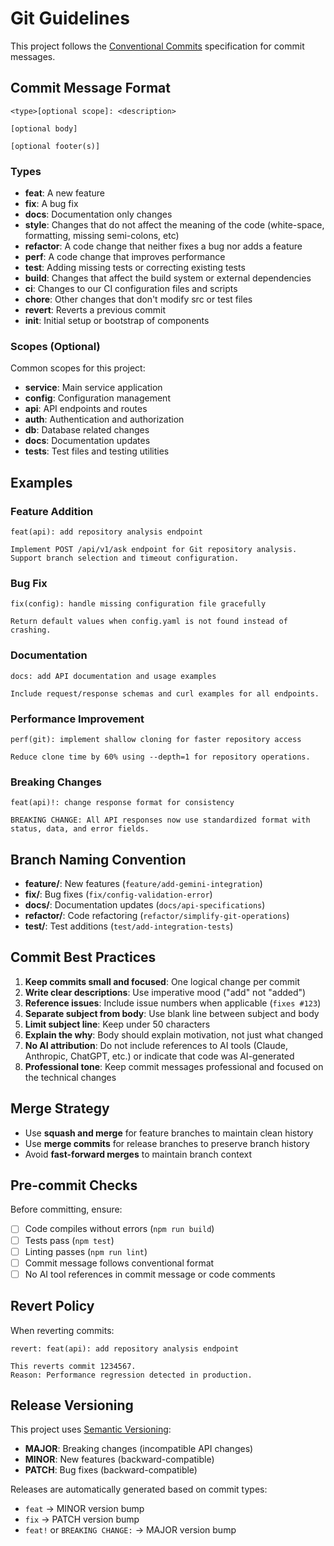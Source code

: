 # Git Guidelines

This project follows the [Conventional Commits](https://www.conventionalcommits.org/) specification for commit messages.

## Commit Message Format

```
<type>[optional scope]: <description>

[optional body]

[optional footer(s)]
```

### Types

- **feat**: A new feature
- **fix**: A bug fix
- **docs**: Documentation only changes
- **style**: Changes that do not affect the meaning of the code (white-space, formatting, missing semi-colons, etc)
- **refactor**: A code change that neither fixes a bug nor adds a feature
- **perf**: A code change that improves performance
- **test**: Adding missing tests or correcting existing tests
- **build**: Changes that affect the build system or external dependencies
- **ci**: Changes to our CI configuration files and scripts
- **chore**: Other changes that don't modify src or test files
- **revert**: Reverts a previous commit
- **init**: Initial setup or bootstrap of components

### Scopes (Optional)

Common scopes for this project:
- **service**: Main service application
- **config**: Configuration management
- **api**: API endpoints and routes
- **auth**: Authentication and authorization
- **db**: Database related changes
- **docs**: Documentation updates
- **tests**: Test files and testing utilities

## Examples

### Feature Addition
```
feat(api): add repository analysis endpoint

Implement POST /api/v1/ask endpoint for Git repository analysis.
Support branch selection and timeout configuration.
```

### Bug Fix
```
fix(config): handle missing configuration file gracefully

Return default values when config.yaml is not found instead of crashing.
```

### Documentation
```
docs: add API documentation and usage examples

Include request/response schemas and curl examples for all endpoints.
```

### Performance Improvement
```
perf(git): implement shallow cloning for faster repository access

Reduce clone time by 60% using --depth=1 for repository operations.
```

### Breaking Changes
```
feat(api)!: change response format for consistency

BREAKING CHANGE: All API responses now use standardized format with 
status, data, and error fields.
```

## Branch Naming Convention

- **feature/**: New features (`feature/add-gemini-integration`)
- **fix/**: Bug fixes (`fix/config-validation-error`)
- **docs/**: Documentation updates (`docs/api-specifications`)
- **refactor/**: Code refactoring (`refactor/simplify-git-operations`)
- **test/**: Test additions (`test/add-integration-tests`)

## Commit Best Practices

1. **Keep commits small and focused**: One logical change per commit
2. **Write clear descriptions**: Use imperative mood ("add" not "added")
3. **Reference issues**: Include issue numbers when applicable (`fixes #123`)
4. **Separate subject from body**: Use blank line between subject and body
5. **Limit subject line**: Keep under 50 characters
6. **Explain the why**: Body should explain motivation, not just what changed
7. **No AI attribution**: Do not include references to AI tools (Claude, Anthropic, ChatGPT, etc.) or indicate that code was AI-generated
8. **Professional tone**: Keep commit messages professional and focused on the technical changes

## Merge Strategy

- Use **squash and merge** for feature branches to maintain clean history
- Use **merge commits** for release branches to preserve branch history
- Avoid **fast-forward merges** to maintain branch context

## Pre-commit Checks

Before committing, ensure:
- [ ] Code compiles without errors (`npm run build`)
- [ ] Tests pass (`npm test`)
- [ ] Linting passes (`npm run lint`)
- [ ] Commit message follows conventional format
- [ ] No AI tool references in commit message or code comments

## Revert Policy

When reverting commits:
```
revert: feat(api): add repository analysis endpoint

This reverts commit 1234567.
Reason: Performance regression detected in production.
```

## Release Versioning

This project uses [Semantic Versioning](https://semver.org/):
- **MAJOR**: Breaking changes (incompatible API changes)
- **MINOR**: New features (backward-compatible)
- **PATCH**: Bug fixes (backward-compatible)

Releases are automatically generated based on commit types:
- `feat` → MINOR version bump
- `fix` → PATCH version bump
- `feat!` or `BREAKING CHANGE:` → MAJOR version bump 